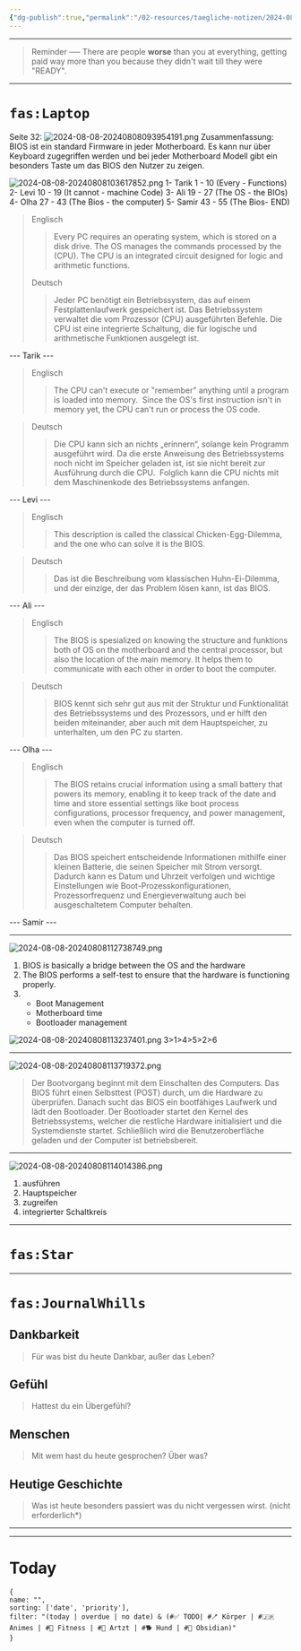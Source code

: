 ```yaml
---
{"dg-publish":true,"permalink":"/02-resources/taegliche-notizen/2024-08-08/","tags":["täglicheNotiz"],"noteIcon":""}
---
```


---
>Reminder ── There are people **worse** than you at everything, getting paid way more than you because they didn't wait till they were "READY". 
---
# `fas:Laptop`
Seite 32:
![2024-08-08-20240808093954191.png](/img/user/02%20-%20RESOURCES/Files/2024-08-08-20240808093954191.png)
Zusammenfassung:
BIOS ist ein standard Firmware in jeder Motherboard.
Es kann nur über Keyboard zugegriffen werden und bei jeder Motherboard Modell gibt ein besonders Taste um das BIOS den Nutzer zu zeigen.

![2024-08-08-20240808103617852.png](/img/user/02%20-%20RESOURCES/Files/2024-08-08-20240808103617852.png)
1- Tarik 1 - 10 (Every - Functions)
2- Levi 10 - 19  (It cannot - machine Code)
3- Ali 19 - 27 (The OS - the BIOs)
4- Olha 27 - 43 (The Bios - the computer)
5- Samir 43 - 55 (The Bios- END)

>Englisch
>>Every PC requires an operating system, which is stored on a disk drive. 
>>The OS manages the commands processed by the (CPU).
>>The CPU is an integrated circuit designed for logic and arithmetic functions.  
>
>Deutsch
>>Jeder PC benötigt ein Betriebssystem, das auf einem Festplattenlaufwerk gespeichert ist.
>>Das Betriebssystem verwaltet die vom Prozessor (CPU) ausgeführten Befehle. 
>>Die CPU ist eine integrierte Schaltung, die für logische und arithmetische Funktionen ausgelegt ist. 

--- Tarik --- 

>Englisch
>>The CPU can't execute or "remember" anything until a program is loaded into memory. 
>>Since the OS's first instruction isn't in memory yet, the CPU can't run or process the OS code. 

>Deutsch
>>Die CPU kann sich an nichts „erinnern“, solange kein Programm ausgeführt wird. 
>>Da die erste Anweisung des Betriebssystems noch nicht im Speicher geladen ist, ist sie nicht bereit zur Ausführung durch die CPU.
>> Folglich kann die CPU nichts mit dem Maschinenkode des Betriebssystems anfangen. 

--- Levi --- 

>Englisch
>>This description is called the classical Chicken-Egg-Dilemma, and the one who can solve it is the BIOS. 

>Deutsch
>>Das ist die Beschreibung vom klassischen Huhn-Ei-Dilemma, und der einzige, der das Problem lösen kann, ist das BIOS. 

--- Ali ---  

>Englisch
>>The BIOS is spesialized on knowing the structure and funktions both of OS on the motherboard and the central processor, but also the location of the main memory. 
>>It helps them to communicate with each other in order to boot the computer. 

>Deutsch
>>BIOS kennt sich sehr gut aus mit der Struktur und Funktionalität des Betriebssystems und des Prozessors, und er hilft den beiden miteinander, aber auch mit dem Hauptspeicher, zu unterhalten, um den PC zu starten. 

--- Olha --- 

>Englisch
>>The BIOS retains crucial information using a small battery that powers its memory, enabling it to keep track of the date and time and store essential settings like boot process configurations, processor frequency, and power management, even when the computer is turned off. 


>Deutsch
>>Das BIOS speichert entscheidende Informationen mithilfe einer kleinen Batterie, die seinen Speicher mit Strom versorgt. 
>>Dadurch kann es Datum und Uhrzeit verfolgen und wichtige Einstellungen wie Boot-Prozesskonfigurationen, Prozessorfrequenz und Energieverwaltung auch bei ausgeschaltetem Computer behalten. 

--- Samir ---


___
![2024-08-08-20240808112738749.png](/img/user/02%20-%20RESOURCES/Files/2024-08-08-20240808112738749.png)
1. BIOS is basically a bridge between the OS and the hardware
2. The BIOS performs a self-test to ensure that the hardware is functioning properly.
3. 
	- Boot Management
	- Motherboard time
	- Bootloader management 

![2024-08-08-20240808113237401.png](/img/user/02%20-%20RESOURCES/Files/2024-08-08-20240808113237401.png)
3>1>4>5>2>6

___
![2024-08-08-20240808113719372.png](/img/user/02%20-%20RESOURCES/Files/2024-08-08-20240808113719372.png)
>Der Bootvorgang beginnt mit dem Einschalten des Computers. Das BIOS führt einen Selbsttest (POST) durch, um die Hardware zu überprüfen. Danach sucht das BIOS ein bootfähiges Laufwerk und lädt den Bootloader. Der Bootloader startet den Kernel des Betriebssystems, welcher die restliche Hardware initialisiert und die Systemdienste startet. Schließlich wird die Benutzeroberfläche geladen und der Computer ist betriebsbereit.

___

![2024-08-08-20240808114014386.png](/img/user/02%20-%20RESOURCES/Files/2024-08-08-20240808114014386.png)

1. ausführen
2. Hauptspeicher
3. zugreifen
4. integrierter Schaltkreis
___
# `fas:Star`



___
# `fas:JournalWhills`
## Dankbarkeit
>Für was bist du heute Dankbar, außer das Leben?

## Gefühl
>Hattest du ein Übergefühl?

## Menschen
>Mit wem hast du heute gesprochen? Über was?

## Heutige Geschichte
>Was ist heute besonders passiert was du nicht vergessen wirst. (nicht erforderlich*)


___
---
# Today
```todoist
{
name: "",
sorting: ['date', 'priority'],
filter: "(today | overdue | no date) & (#✅ TODO| #🪥 Körper | #🇯🇵 Animes | #💪 Fitness | #💉 Artzt | #🐕 Hund | #💎 Obsidian)"
}
```
